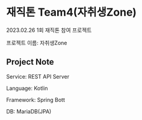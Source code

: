 # 재직톤 Team4(자취생Zone)
2023.02.26 1회 재직톤 참여 프로젝트

프로젝트 이름: 자취생Zone

## Project Note
Service: REST API Server

Language: Kotlin 

Framework: Spring Bott

DB: MariaDB(JPA)
